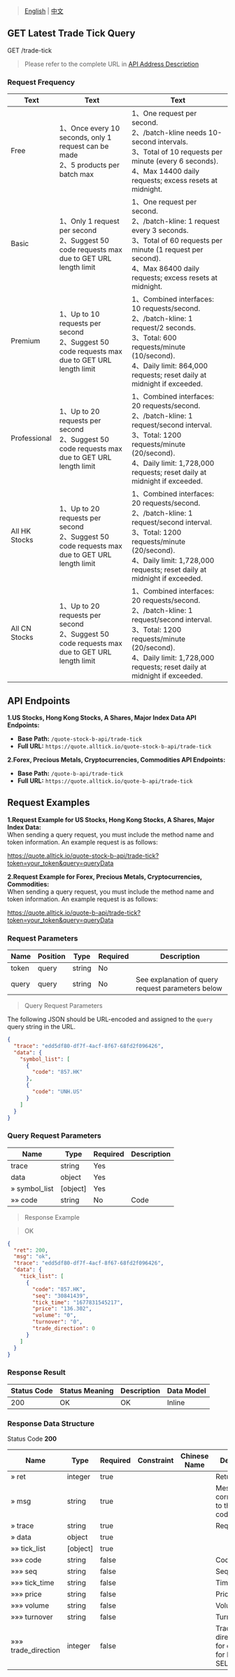 > [English](./latest_transaction_price_query.md) | [中文](./latest_transaction_price_query_cn.md)

## GET Latest Trade Tick Query

GET /trade-tick
> Please refer to the complete URL in [API Address Description](./api_address_description.md)


### Request Frequency

| Text          | Text                                                         | Text                                                         |
| ------------- | ------------------------------------------------------------ | ------------------------------------------------------------ |
| Free          | 1、Once every 10 seconds, only 1 request can be made <br />2、5 products per batch max | 1、One request per second.<br />2、/batch-kline needs 10-second intervals.<br />3、Total of 10 requests per minute (every 6 seconds).<br />4、Max 14400 daily requests; excess resets at midnight. |
| Basic         | 1、Only 1 request per second <br />2、Suggest 50 code requests max due to GET URL length limit | 1、One request per second.<br />2、/batch-kline: 1 request every 3 seconds.<br />3、Total of 60 requests per minute (1 request per second).<br />4、Max 86400 daily requests; excess resets at midnight. |
| Premium       | 1、Up to 10 requests per second <br />2、Suggest 50 code requests max due to GET URL length limit | 1、Combined interfaces: 10 requests/second.<br />2、/batch-kline: 1 request/2 seconds.<br />3、Total: 600 requests/minute (10/second).<br />4、Daily limit: 864,000 requests; reset daily at midnight if exceeded. |
| Professional  | 1、Up to 20 requests per second <br />2、Suggest 50 code requests max due to GET URL length limit | 1、Combined interfaces: 20 requests/second.<br />2、/batch-kline: 1 request/second interval.<br />3、Total: 1200 requests/minute (20/second).<br />4、Daily limit: 1,728,000 requests; reset daily at midnight if exceeded. |
| All HK Stocks | 1、Up to 20 requests per second <br />2、Suggest 50 code requests max due to GET URL length limit | 1、Combined interfaces: 20 requests/second.<br />2、/batch-kline: 1 request/second interval.<br />3、Total: 1200 requests/minute (20/second).<br />4、Daily limit: 1,728,000 requests; reset daily at midnight if exceeded. |
| All CN Stocks | 1、Up to 20 requests per second <br />2、Suggest 50 code requests max due to GET URL length limit | 1、Combined interfaces: 20 requests/second.<br />2、/batch-kline: 1 request/second interval.<br />3、Total: 1200 requests/minute (20/second).<br />4、Daily limit: 1,728,000 requests; reset daily at midnight if exceeded. |


## API Endpoints

**1.US Stocks, Hong Kong Stocks, A Shares, Major Index Data API Endpoints:**

- **Base Path:** `/quote-stock-b-api/trade-tick`
- **Full URL:** `https://quote.alltick.io/quote-stock-b-api/trade-tick`


**2.Forex, Precious Metals, Cryptocurrencies, Commodities API Endpoints:**

- **Base Path:** `/quote-b-api/trade-tick`
- **Full URL:** `https://quote.alltick.io/quote-b-api/trade-tick`


## Request Examples

**1.Request Example for US Stocks, Hong Kong Stocks, A Shares, Major Index Data:** <br />When sending a query request, you must include the method name and token information. An example request is as follows:

https://quote.alltick.io/quote-stock-b-api/trade-tick?token=your_token&query=queryData


**2.Request Example for Forex, Precious Metals, Cryptocurrencies, Commodities:** <br />When sending a query request, you must include the method name and token information. An example request is as follows:

https://quote.alltick.io/quote-b-api/trade-tick?token=your_token&query=queryData



### Request Parameters

| Name      | Position | Type   | Required | Description                                      |
| --------- | -------- | ------ | -------- | ------------------------------------------------ |
| token     | query    | string | No       |                                                  |
| query     | query    | string | No       | See explanation of query request parameters below |

> Query Request Parameters

The following JSON should be URL-encoded and assigned to the `query` query string in the URL.
```json
{
  "trace": "edd5df80-df7f-4acf-8f67-68fd2f096426",
  "data": {
    "symbol_list": [
      {
        "code": "857.HK"
      },
      {
        "code": "UNH.US"
      }
    ]
  }
}
```

### Query Request Parameters

| Name           | Type      | Required | Description |
| -------------- | --------- | -------- | ----------- |
| trace          | string    | Yes      |             |
| data           | object    | Yes      |             |
| » symbol_list  | [object]  | Yes      |             |
| »» code        | string    | No       | Code        |

> Response Example

> OK

```json
{
  "ret": 200,
  "msg": "ok",
  "trace": "edd5df80-df7f-4acf-8f67-68fd2f096426",
  "data": {
    "tick_list": [
      {
        "code": "857.HK",
        "seq": "30841439",
        "tick_time": "1677831545217",
        "price": "136.302",
        "volume": "0",
        "turnover": "0",
        "trade_direction": 0
      }
    ]
  }
}
```
### Response Result

| Status Code | Status Meaning | Description | Data Model |
| ----------- | -------------- | ----------- | ---------- |
| 200         | OK             | OK          | Inline     |

### Response Data Structure

Status Code **200**

| Name              | Type     | Required | Constraint | Chinese Name | Description |
| ----------------- | -------- | -------- | ---------- | ------------ | ----------- |
| » ret             | integer  | true     |            |              | Return code |
| » msg             | string   | true     |            |              | Message corresponding to the return code |
| » trace           | string   | true     |            |              | Request trace |
| » data            | object   | true     |            |              |             |
| »» tick_list      | [object] | true     |            |              |             |
| »»» code          | string   | false    |            |              | Code        |
| »»» seq           | string   | false    |            |              | Sequence    |
| »»» tick_time     | string   | false    |            |              | Timestamp   |
| »»» price         | string   | false    |            |              | Price       |
| »»» volume        | string   | false    |            |              | Volume      |
| »»» turnover      | string   | false    |            |              | Turnover    |
| »»» trade_direction | integer | false    |            |              | Trading direction, 0 for default, 1 for BUY, 2 for SELL |
